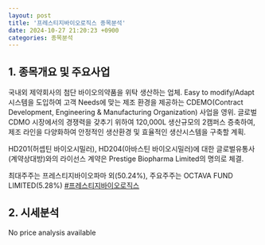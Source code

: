 ```yaml
---
layout: post
title: '프레스티지바이오로직스 종목분석'
date: 2024-10-27 21:20:23 +0900
categories: 종목분석
---
```


## 1. 종목개요 및 주요사업

국내외 제약회사의 첨단 바이오의약품을 위탁 생산하는 업체. Easy to modify/Adapt 시스템을 도입하여 고객 Needs에 맞는 제조 환경을 제공하는 CDEMO(Contract Development, Engineering & Manufacturing Organization) 사업을 영위. 글로벌 CDMO 시장에서의 경쟁력을 갖추기 위하여 120,000L 생산규모의 2캠퍼스 증축하여, 제조 라인을 다양화하여 안정적인 생산환경 및 효율적인 생산시스템을 구축할 계획.

HD201(허셉틴 바이오시밀러), HD204(아바스틴 바이오시밀러)에 대한 글로벌유통사(계약상대방)와의 라이선스 계약은 Prestige Biopharma Limited의 명의로 체결.

최대주주는 프레스티지바이오파마 외(50.24%), 주요주주는 OCTAVA FUND LIMITED(5.28%)
[#프레스티지바이오로직스](#)

## 2. 시세분석

No price analysis available
